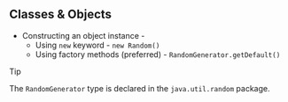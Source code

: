## Classes & Objects

- Constructing an object instance -
  - Using `new` keyword - `new Random()`
  - Using factory methods (preferred) - `RandomGenerator.getDefault()`

> [!TIP]
> The `RandomGenerator` type is declared in the `java.util.random` package.

